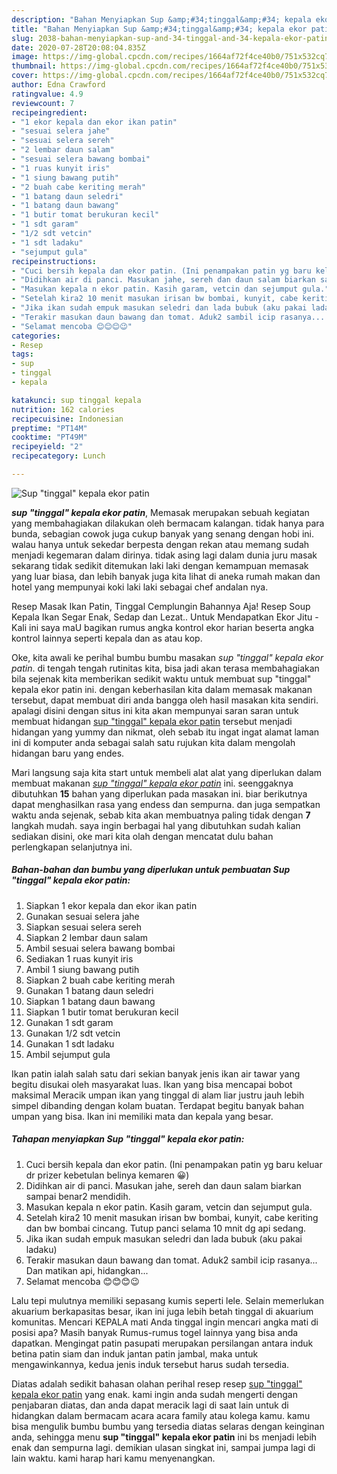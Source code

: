 ```yaml
---
description: "Bahan Menyiapkan Sup &amp;#34;tinggal&amp;#34; kepala ekor patin, Bikin Ngiler"
title: "Bahan Menyiapkan Sup &amp;#34;tinggal&amp;#34; kepala ekor patin, Bikin Ngiler"
slug: 2038-bahan-menyiapkan-sup-and-34-tinggal-and-34-kepala-ekor-patin-bikin-ngiler
date: 2020-07-28T20:08:04.835Z
image: https://img-global.cpcdn.com/recipes/1664af72f4ce40b0/751x532cq70/sup-tinggal-kepala-ekor-patin-foto-resep-utama.jpg
thumbnail: https://img-global.cpcdn.com/recipes/1664af72f4ce40b0/751x532cq70/sup-tinggal-kepala-ekor-patin-foto-resep-utama.jpg
cover: https://img-global.cpcdn.com/recipes/1664af72f4ce40b0/751x532cq70/sup-tinggal-kepala-ekor-patin-foto-resep-utama.jpg
author: Edna Crawford
ratingvalue: 4.9
reviewcount: 7
recipeingredient:
- "1 ekor kepala dan ekor ikan patin"
- "sesuai selera jahe"
- "sesuai selera sereh"
- "2 lembar daun salam"
- "sesuai selera bawang bombai"
- "1 ruas kunyit iris"
- "1 siung bawang putih"
- "2 buah cabe keriting merah"
- "1 batang daun seledri"
- "1 batang daun bawang"
- "1 butir tomat berukuran kecil"
- "1 sdt garam"
- "1/2 sdt vetcin"
- "1 sdt ladaku"
- "sejumput gula"
recipeinstructions:
- "Cuci bersih kepala dan ekor patin. (Ini penampakan patin yg baru keluar dr prizer kebetulan belinya kemaren 😀)"
- "Didihkan air di panci. Masukan jahe, sereh dan daun salam biarkan sampai benar2 mendidih."
- "Masukan kepala n ekor patin. Kasih garam, vetcin dan sejumput gula."
- "Setelah kira2 10 menit masukan irisan bw bombai, kunyit, cabe keriting dan bw bombai cincang. Tutup panci selama 10 mnit dg api sedang."
- "Jika ikan sudah empuk masukan seledri dan lada bubuk (aku pakai ladaku)"
- "Terakir masukan daun bawang dan tomat. Aduk2 sambil icip rasanya... Dan matikan api, hidangkan..."
- "Selamat mencoba 😊😊😊😉"
categories:
- Resep
tags:
- sup
- tinggal
- kepala

katakunci: sup tinggal kepala 
nutrition: 162 calories
recipecuisine: Indonesian
preptime: "PT14M"
cooktime: "PT49M"
recipeyield: "2"
recipecategory: Lunch

---
```



![Sup &#34;tinggal&#34; kepala ekor patin](https://img-global.cpcdn.com/recipes/1664af72f4ce40b0/751x532cq70/sup-tinggal-kepala-ekor-patin-foto-resep-utama.jpg)

<b><i>sup &#34;tinggal&#34; kepala ekor patin</i></b>, Memasak merupakan sebuah kegiatan yang membahagiakan dilakukan oleh bermacam kalangan. tidak hanya para bunda, sebagian cowok juga cukup banyak yang senang dengan hobi ini. walau hanya untuk sekedar berpesta dengan rekan atau memang sudah menjadi kegemaran dalam dirinya. tidak asing lagi dalam dunia juru masak sekarang tidak sedikit ditemukan laki laki dengan kemampuan memasak yang luar biasa, dan lebih banyak juga kita lihat di aneka rumah makan dan hotel yang mempunyai koki laki laki sebagai chef andalan nya.

Resep Masak Ikan Patin, Tinggal Cemplungin Bahannya Aja! Resep Soup Kepala Ikan Segar Enak, Sedap dan Lezat.. Untuk Mendapatkan Ekor Jitu - Kali ini saya maU bagikan rumus angka kontrol ekor harian beserta angka kontrol lainnya seperti kepala dan as atau kop.

Oke, kita awali ke perihal bumbu bumbu masakan <i>sup &#34;tinggal&#34; kepala ekor patin</i>. di tengah tengah rutinitas kita, bisa jadi akan terasa membahagiakan bila sejenak kita memberikan sedikit waktu untuk membuat sup &#34;tinggal&#34; kepala ekor patin ini. dengan keberhasilan kita dalam memasak makanan tersebut, dapat membuat diri anda bangga oleh hasil masakan kita sendiri. apalagi disini dengan situs ini kita akan mempunyai saran saran untuk membuat hidangan <u>sup &#34;tinggal&#34; kepala ekor patin</u> tersebut menjadi hidangan yang yummy dan nikmat, oleh sebab itu ingat ingat alamat laman ini di komputer anda sebagai salah satu rujukan kita dalam mengolah hidangan baru yang endes.


Mari langsung saja kita start untuk membeli alat alat yang diperlukan dalam membuat makanan <u><i>sup &#34;tinggal&#34; kepala ekor patin</i></u> ini. seenggaknya dibutuhkan <b>15</b> bahan yang diperlukan pada masakan ini. biar berikutnya dapat menghasilkan rasa yang endess dan sempurna. dan juga sempatkan waktu anda sejenak, sebab kita akan membuatnya paling tidak dengan <b>7</b> langkah mudah. saya ingin berbagai hal yang dibutuhkan sudah kalian sediakan disini, oke mari kita olah dengan mencatat dulu bahan perlengkapan selanjutnya ini.

<!--inarticleads1-->

##### Bahan-bahan dan bumbu yang diperlukan untuk pembuatan Sup &#34;tinggal&#34; kepala ekor patin:

1. Siapkan 1 ekor kepala dan ekor ikan patin
1. Gunakan sesuai selera jahe
1. Siapkan sesuai selera sereh
1. Siapkan 2 lembar daun salam
1. Ambil sesuai selera bawang bombai
1. Sediakan 1 ruas kunyit iris
1. Ambil 1 siung bawang putih
1. Siapkan 2 buah cabe keriting merah
1. Gunakan 1 batang daun seledri
1. Siapkan 1 batang daun bawang
1. Siapkan 1 butir tomat berukuran kecil
1. Gunakan 1 sdt garam
1. Gunakan 1/2 sdt vetcin
1. Gunakan 1 sdt ladaku
1. Ambil sejumput gula


Ikan patin ialah salah satu dari sekian banyak jenis ikan air tawar yang begitu disukai oleh masyarakat luas. Ikan yang bisa mencapai bobot maksimal Meracik umpan ikan yang tinggal di alam liar justru jauh lebih simpel dibanding dengan kolam buatan. Terdapat begitu banyak bahan umpan yang bisa. Ikan ini memiliki mata dan kepala yang besar. 

<!--inarticleads2-->

##### Tahapan menyiapkan Sup &#34;tinggal&#34; kepala ekor patin:

1. Cuci bersih kepala dan ekor patin. (Ini penampakan patin yg baru keluar dr prizer kebetulan belinya kemaren 😀)
1. Didihkan air di panci. Masukan jahe, sereh dan daun salam biarkan sampai benar2 mendidih.
1. Masukan kepala n ekor patin. Kasih garam, vetcin dan sejumput gula.
1. Setelah kira2 10 menit masukan irisan bw bombai, kunyit, cabe keriting dan bw bombai cincang. Tutup panci selama 10 mnit dg api sedang.
1. Jika ikan sudah empuk masukan seledri dan lada bubuk (aku pakai ladaku)
1. Terakir masukan daun bawang dan tomat. Aduk2 sambil icip rasanya... Dan matikan api, hidangkan...
1. Selamat mencoba 😊😊😊😉


Lalu tepi mulutnya memiliki sepasang kumis seperti lele. Selain memerlukan akuarium berkapasitas besar, ikan ini juga lebih betah tinggal di akuarium komunitas. Mencari KEPALA mati Anda tinggal ingin mencari angka mati di posisi apa? Masih banyak Rumus-rumus togel lainnya yang bisa anda dapatkan. Mengingat patin pasupati merupakan persilangan antara induk betina patin siam dan induk jantan patin jambal, maka untuk mengawinkannya, kedua jenis induk tersebut harus sudah tersedia. 

Diatas adalah sedikit bahasan olahan perihal resep resep <u>sup &#34;tinggal&#34; kepala ekor patin</u> yang enak. kami ingin anda sudah mengerti dengan penjabaran diatas, dan anda dapat meracik lagi di saat lain untuk di hidangkan dalam bermacam acara acara family atau kolega kamu. kamu bisa mengulik bumbu bumbu yang tersedia diatas selaras dengan keinginan anda, sehingga menu <b>sup &#34;tinggal&#34; kepala ekor patin</b> ini bs menjadi lebih enak dan sempurna lagi. demikian ulasan singkat ini, sampai jumpa lagi di lain waktu. kami harap hari kamu menyenangkan.
